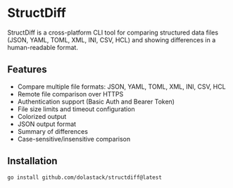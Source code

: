 # StructDiff

StructDiff is a cross-platform CLI tool for comparing structured data files (JSON, YAML, TOML, XML, INI, CSV, HCL) and showing differences in a human-readable format.

## Features

- Compare multiple file formats: JSON, YAML, TOML, XML, INI, CSV, HCL
- Remote file comparison over HTTPS
- Authentication support (Basic Auth and Bearer Token)
- File size limits and timeout configuration
- Colorized output
- JSON output format
- Summary of differences
- Case-sensitive/insensitive comparison

## Installation

```bash
go install github.com/dolastack/structdiff@latest